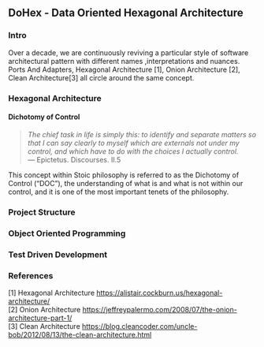 ## DoHex - Data Oriented Hexagonal Architecture 

### Intro

Over a decade, we are continuously reviving a particular style of software architectural pattern with different names ,interpretations and nuances. Ports And Adapters, Hexagonal Architecture [1], Onion Architecture [2], Clean Architecture[3] all circle around the same concept.  
  
### Hexagonal Architecture

#### Dichotomy of Control

> *The chief task in life is simply this: to identify and separate matters so that I can say clearly to myself which are externals not under my control, and which have to do with the choices I actually control.*  
> — Epictetus. Discourses. II.5  

This concept within Stoic philosophy is referred to as the Dichotomy of Control (“DOC”), the understanding of what is and what is not within our control, and it is one of the most important tenets of the philosophy.  


### Project Structure

### Object Oriented Programming

### Test Driven Development

### References
[1] Hexagonal Architecture https://alistair.cockburn.us/hexagonal-architecture/  
[2] Onion Architecture https://jeffreypalermo.com/2008/07/the-onion-architecture-part-1/  
[3] Clean Architecture https://blog.cleancoder.com/uncle-bob/2012/08/13/the-clean-architecture.html  
<!--stackedit_data:
eyJoaXN0b3J5IjpbNTE2NTgzOTgyLC0xODc1Mzc4OTcwLDczNT
c2NTczNCwtMTUzNjEwNTg4MiwxMDc2MzkwNDk5LC0xMDEwNDQy
MTU5LDY4OTE5MjcyNCwtODUyMDk1MzA0LDcwOTk4NjIyNiwzMj
Y0MTgxMSwtNzI4ODUzMTAxLC0zODAxNDI4NTFdfQ==
-->